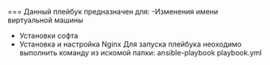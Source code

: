 ===
Данный плейбук предназначен для:
-Изменения имени виртуальной машины
- Установки софта
- Установка и настройка Nginx
Для запуска плейбука неоходимо выполнить команду из искомой папки:
ansible-playbook playbook.yml
